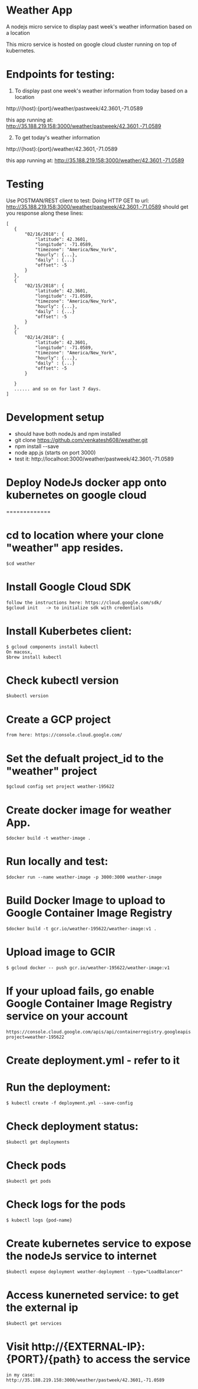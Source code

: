 Weather App
=============

A nodejs micro service to display past week's weather information based on a location

This micro service is hosted on google cloud cluster running on top of kubernetes.

# Endpoints for testing:

1. To display past one week's weather information from today based on a location

http://{host}:{port}/weather/pastweek/42.3601,-71.0589

this app running at:
http://35.188.219.158:3000/weather/pastweek/42.3601,-71.0589


2. To get today's weather information

http://{host}:{port}/weather/42.3601,-71.0589

this app running at:
http://35.188.219.158:3000/weather/42.3601,-71.0589

# Testing
Use POSTMAN/REST client to test:
Doing HTTP GET to url: http://35.188.219.158:3000/weather/pastweek/42.3601,-71.0589
should get you response along these lines:

 ```
 [
    {
        "02/16/2018": {
            "latitude": 42.3601,
            "longitude": -71.0589,
            "timezone": "America/New_York",
            "hourly": {...},
            "daily" : {...}
            "offset": -5
        }
    },
    {
        "02/15/2018": {
			"latitude": 42.3601,
            "longitude": -71.0589,
            "timezone": "America/New_York",
            "hourly": {...},
            "daily" : {...}
            "offset": -5
        }
    },
    {	
    	"02/14/2018": {
			"latitude": 42.3601,
            "longitude": -71.0589,
            "timezone": "America/New_York",
            "hourly": {...},
            "daily" : {...}
            "offset": -5
        }

	}
	...... and so on for last 7 days.
]
```

Development setup
=============

* should have both nodeJs and npm installed
* git clone https://github.com/venkatesh608/weather.git
* npm install --save
* node app.js    (starts on port 3000)
* test it: http://localhost:3000/weather/pastweek/42.3601,-71.0589

# Deploy NodeJs docker app onto kubernetes on google cloud
=============

# cd to location where your clone "weather" app resides.
	$cd weather
# Install Google Cloud SDK
	follow the instructions here: https://cloud.google.com/sdk/
	$gcloud init   -> to initialize sdk with credentials
# Install Kuberbetes client:
	$ gcloud components install kubectl
	On macosx, 
	$brew install kubectl
# Check kubectl version
	$kubectl version
# Create a GCP project
	from here: https://console.cloud.google.com/
# Set the defualt project_id to the "weather" project
	$gcloud config set project weather-195622
# Create docker image for weather App.
	$docker build -t weather-image . 
# Run locally and test: 
	$docker run --name weather-image -p 3000:3000 weather-image	
# Build Docker Image to upload to Google Container Image Registry
	$docker build -t gcr.io/weather-195622/weather-image:v1 .
# Upload image to GCIR
	$ gcloud docker -- push gcr.io/weather-195622/weather-image:v1
# If your upload fails, go enable Google Container Image Registry service on your account
	https://console.cloud.google.com/apis/api/containerregistry.googleapis.com/overview?project=weather-195622 
# Create deployment.yml - refer to it
# Run the deployment:
	$ kubectl create -f deployment.yml --save-config
# Check deployment status:
	$kubectl get deployments
# Check pods
	$kubectl get pods
# Check logs for the pods
	$ kubectl logs {pod-name}
# Create kubernetes service to expose the nodeJs service to internet
	$kubectl expose deployment weather-deployment --type="LoadBalancer"
# Access kunerneted service: to get the external ip
	$kubectl get services
# Visit http://{EXTERNAL-IP}:{PORT}/{path} to access the service
	in my case: http://35.188.219.158:3000/weather/pastweek/42.3601,-71.0589













